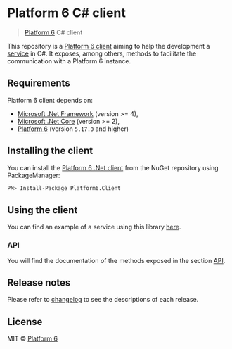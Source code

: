 # Platform 6 C# client

> [Platform 6](https://documentation.amalto.com/platform6/master/) C# client

This repository is a [Platform 6 client](https://documentation.amalto.com/platform6/master/developer-guide/platform6-clients/) aiming to help the development a [service](https://documentation.amalto.com/platform6/master/developer-guide/getting-started/) in C#.
It exposes, among others, methods to facilitate the communication with a Platform 6 instance.

## Requirements

Platform 6 client depends on:
- [Microsoft .Net Framework](https://www.microsoft.com/en-us/download/details.aspx?id=17851) (version >= 4),
- [Microsoft .Net Core](https://docs.microsoft.com/en-us/dotnet/core/) (version >= 2),
- [Platform 6](https://documentation.amalto.com/platform6/master/user-guide/getting-started/) (version `5.17.0` and higher)

## Installing the client

You can install the [Platform 6 .Net client](https://www.nuget.org/packages/Platform6.Client/0.0.1-alpha6) from the NuGet repository using PackageManager:

```bash
PM> Install-Package Platform6.Client
```

## Using the client

You can find an example of a service using this library [here](https://github.com/amalto/platform6-service-csharp).

### API

You will find the documentation of the methods exposed in the section [API](https://github.com/amalto/platform6-client-csharp/blob/master/API.md).

## Release notes

Please refer to [changelog](./CHANGELOG.md) to see the descriptions of each release.

## License

MIT © [Platform 6](https://www.platform6.io/)
